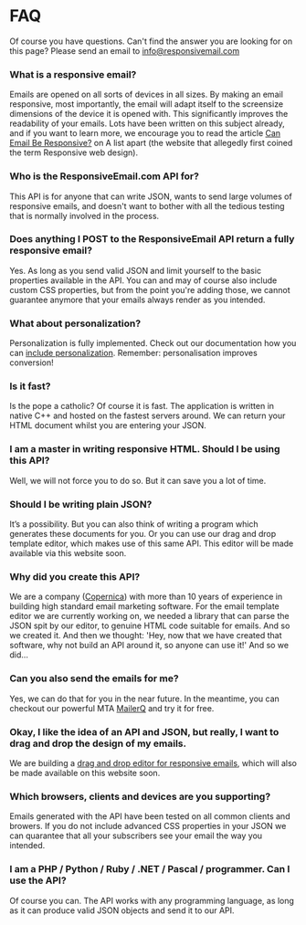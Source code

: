 # FAQ

Of course you have questions. Can't find the answer you are looking for on this page? Please send an email to [info@responsivemail.com](mailto:info@responsiveemail.com)

### What is a responsive email?

Emails are opened on all sorts of devices in all sizes. By making an email responsive, most importantly, the email will adapt itself to the screensize dimensions of the device it is opened with. This significantly improves the readability of your emails. Lots have been written on this subject already, and if you want to learn more, we encourage you to read the article [Can Email Be Responsive?](http://alistapart.com/article/can-email-be-responsive) on A list apart (the website that allegedly first coined the term Responsive web design).

### Who is the ResponsiveEmail.com API for?

This API is for anyone that can write JSON, wants to send large volumes of responsive emails, and doesn't want to bother with all the tedious testing that is normally involved in the process.

### Does anything I POST to the ResponsiveEmail API return a fully responsive email?

Yes. As long as you send valid JSON and limit yourself to the basic properties available in the API. You can and may of course also include custom CSS properties, but from the point you're adding those, we cannot guarantee anymore that your emails always render as you intended.

### What about personalization?

Personalization is fully implemented. Check out our documentation how you can [include personalization](copernica-docs:ResponsiveEmail/json/personalization "Responsive Email API documentation"). Remember: personalisation improves conversion!

### Is it fast?

Is the pope a catholic? Of course it is fast. The application is written in native C++ and hosted on the fastest servers around. We can return your HTML document whilst you are entering your JSON.

### I am a master in writing responsive HTML. Should I be using this API?

Well, we will not force you to do so. But it can save you a lot of time.

### Should I be writing plain JSON?

It’s a possibility. But you can also think of writing a program which generates these documents for you. Or you can use our drag and drop template editor, which makes use of this same API. This editor will be made available via this website soon.

### Why did you create this API?

We are a company ([Copernica](https://www.copernica.com/en "Copernica Marketing Software")) with more than 10 years of experience in building high standard email marketing software. For the email template editor we are currently working on, we needed a library that can parse the JSON spit by our editor, to genuine HTML code suitable for emails. And so we created it. And then we thought: 'Hey, now that we have created that software, why not build an API around it, so anyone can use it!' And so we did...

### Can you also send the emails for me?

Yes, we can do that for you in the near future. In the meantime, you can checkout our powerful MTA [MailerQ](http://www.mailerq.com "MailerQ - High performance Mail Transfer Agent") and try it for free.

### Okay, I like the idea of an API and JSON, but really, I want to drag and drop the design of my emails.

We are building a [drag and drop editor for responsive emails](https://www.copernica.com/en/blog/copernica-working-on-drag-and-drop-editor "The Copernica Drag 'n Drop editor"), which will also be made available on this website soon.

### Which browsers, clients and devices are you supporting?

Emails generated with the API have been tested on all common clients and browers. If you do not include advanced CSS properties in your JSON we can quarantee that all your subscribers see your email the way you intended.

### I am a PHP / Python / Ruby / .NET / Pascal / programmer. Can I use the API?

Of course you can. The API works with any programming language, as long as it can produce valid JSON objects and send it to our API.
